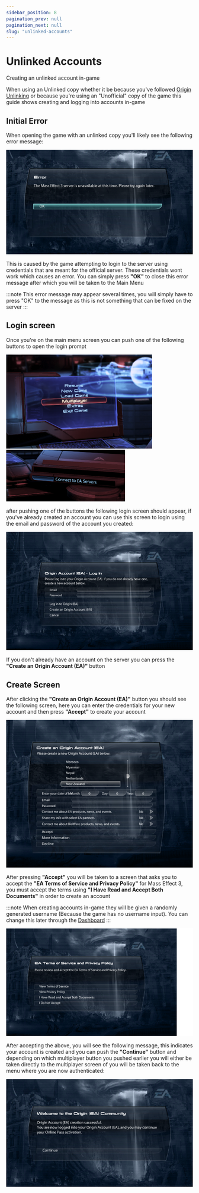 ```yaml
---
sidebar_position: 8
pagination_prev: null
pagination_next: null
slug: "unlinked-accounts"
---
```


# Unlinked Accounts

Creating an unlinked account in-game

When using an Unlinked copy whether it be because you've followed [Origin Unlinking](3-origin-unlinking.md) or because you're using an "Unofficial" copy of the game this guide shows creating and logging into accounts in-game 


## Initial Error

When opening the game with an unlinked copy you'll likely see the following error message:

![ME3 Error](./img/me-error.png)

This is caused by the game attempting to login to the server using credentials that are meant for the official server. These credentials wont work which causes an error.
You can simply press **"OK"** to close this error message after which you will be taken to the Main Menu

:::note
This error message may appear several times, you will simply have to press "OK" to the message as this is not something
that can be fixed on the server
:::

## Login screen

Once you're on the main menu screen you can push one of the following buttons to open the login prompt

![Multiplayer Button](./img/me-multiplayer.png)
![Alternative Multiplayer Button](./img/me-multiplayer-alt.png)

after pushing one of the buttons the following login screen should appear, if you've already created an account you can use this screen to login using the email and password of the account you created:

![Login screen](./img/me-login.png)

If you don't already have an account on the server you can press the **"Create an Origin Account (EA)"** button

## Create Screen

After clicking the **"Create an Origin Account (EA)"** button you should see the following screen, here you can enter the credentials for
your new account and then press **"Accept"** to create your account

![Create screen](./img/me-create.png)

After pressing **"Accept"** you will be taken to a screen that asks you to accept the **"EA Terms of Service and Privacy Policy"** for
Mass Effect 3, you must accept the terms using **"I Have Read and Accept Both Documents"** in order to create an account

:::note
When creating accounts in-game they will be given a randomly generated username (Because the game has no username input). You can change this
later through the [Dashboard](../server/7-dashboard.md)
:::

![Accept screen](./img/me-accept.png)

After accepting the above, you will see the following message, this indicates your account is created and you can push the **"Continue"** button and depending
on which multiplayer button you pushed earlier you will either be taken directly to the multiplayer screen of you will be taken back to the menu where you are 
now authenticated:

![Done screen](./img/me-done.png)